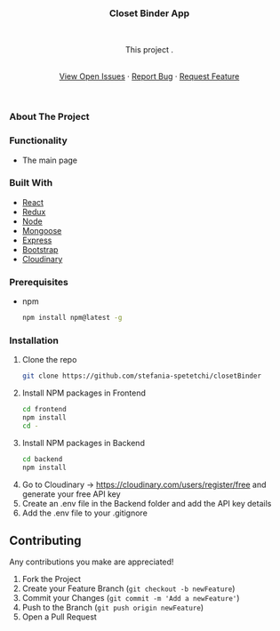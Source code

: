<p align="center">

  <h3 align="center">Closet Binder App</h3>
  <p align="center">
  </p>
  <br />
  <p align="center">This project .</p>
  
  <p align="center">
    <br />
    <a href="https://github.com/stefania-spetetchi/closetBinder">View Open Issues</a>
    ·
    <a href="https://github.com/stefania-spetetchi/closetBinder">Report Bug</a>
    ·
    <a href="https://github.com/stefania-spetetchi/closetBinder">Request Feature</a>
  </p>
</p>

<br />

<p align="left">
<h3 align="left"><strong>About The Project</strong></h3>
</p>

### Functionality

* The main page

### Built With

* [React](https://reactjs.org/)
* [Redux](https://react-redux.js.org/)
* [Node](https://nodejs.org/en/)
* [Mongoose](https://mongoosejs.com/)
* [Express](https://expressjs.com/)
* [Bootstrap](https://getbootstrap.com)
* [Cloudinary](https://cloudinary.com/documentation)


### Prerequisites

* npm
  ```sh
  npm install npm@latest -g
  ```

### Installation

1. Clone the repo
   ```sh
   git clone https://github.com/stefania-spetetchi/closetBinder
   ```
2. Install NPM packages in Frontend
   ```sh
   cd frontend
   npm install
   cd -
   ```
3. Install NPM packages in Backend
   ```sh
   cd backend
   npm install
   ```
4. Go to Cloudinary -> https://cloudinary.com/users/register/free and generate your free API key
5. Create an .env file in the Backend folder and add the API key details
6. Add the .env file to your .gitignore

 ## Contributing

Any contributions you make are appreciated!

1. Fork the Project
2. Create your Feature Branch (`git checkout -b newFeature`)
3. Commit your Changes (`git commit -m 'Add a newFeature'`)
4. Push to the Branch (`git push origin newFeature`)
5. Open a Pull Request
  
 
